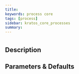 ```yaml
---
title: 
keywords: process core
tags: [process]
sidebar: kratos_core_processes
summary: 
---
```


# 

## Description

## Parameters & Defaults